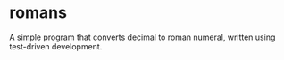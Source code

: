 romans
======

A simple program that converts decimal to roman numeral, written using test-driven development.
